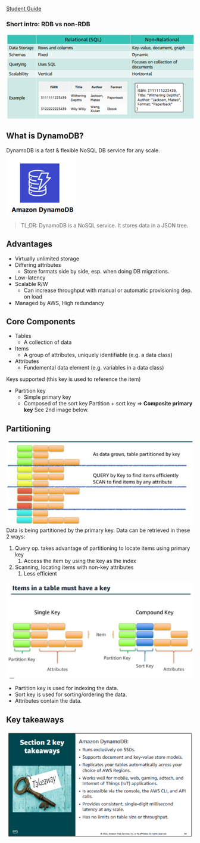 [Student Guide](https://awsacademy.instructure.com/courses/45181/modules/items/3885326)

### Short intro: RDB vs non-RDB  
![image](/Pasted%20image%2020230628105858.png)  

## What is DynamoDB?
DynamoDB is a fast & flexible NoSQL DB service for any scale.  
![image](/Pasted%20image%2020230628110915.png)  
> TL;DR: DynamoDB is a NoSQL service. It stores data in a JSON tree.

## Advantages
- Virtually unlimited storage
- Differing attributes
	- Store formats side by side, esp. when doing DB migrations.
- Low-latency
- Scalable R/W
	- Can increase throughput with manual or automatic provisioning dep. on load
- Managed by AWS, High redundancy

## Core Components
- Tables
	- A collection of data
- Items
	- A group of attributes, uniquely identifiable (e.g. a data class)
- Attributes
	- Fundemental data element (e.g. variables in a data class)

Keys supported (this key is used to reference the item)
- Partition key
	- Simple primary key
	- Composed of the sort key
Partition + sort key => **Composite primary key**
See 2nd image below.

## Partitioning  
![image](/Pasted%20image%2020230628111550.png)  
Data is being partitioned by the primary key.
Data can be retrieved in these 2 ways:
1. Query op. takes advantage of partitioning to locate items using primary key
	1. Access the item by using the key as the index
2. Scanning, locating items with non-key attributes
	1. Less efficient

  
![image](/Pasted%20image%2020230628111840.png)  
- Partition key is used for indexing the data.
- Sort key is used for sorting/ordering the data.
- Attributes contain the data.

## Key takeaways
  
![image](Pasted%20image%2020230628111945.png)  
